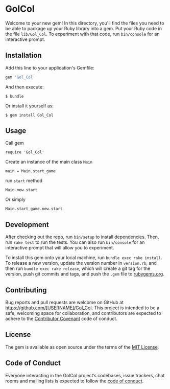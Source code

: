 # GolCol

Welcome to your new gem! In this directory, you'll find the files you need to be able to package up your Ruby library into a gem. Put your Ruby code in the file `lib/Gol_Col`. To experiment with that code, run `bin/console` for an interactive prompt.


## Installation

Add this line to your application's Gemfile:

```ruby
gem 'Gol_Col'
```

And then execute:

    $ bundle

Or install it yourself as:

    $ gem install Gol_Col

## Usage

Call gem

```require 'Gol_Col'```

Create an instance of the main class `Main`

```main = Main.start_game```

run `start` method

```Main.new.start```

Or simply

```Main.start_game.new.start```

## Development

After checking out the repo, run `bin/setup` to install dependencies. Then, run `rake test` to run the tests. You can also run `bin/console` for an interactive prompt that will allow you to experiment.

To install this gem onto your local machine, run `bundle exec rake install`. To release a new version, update the version number in `version.rb`, and then run `bundle exec rake release`, which will create a git tag for the version, push git commits and tags, and push the `.gem` file to [rubygems.org](https://rubygems.org).

## Contributing

Bug reports and pull requests are welcome on GitHub at https://github.com/[USERNAME]/Gol_Col. This project is intended to be a safe, welcoming space for collaboration, and contributors are expected to adhere to the [Contributor Covenant](http://contributor-covenant.org) code of conduct.

## License

The gem is available as open source under the terms of the [MIT License](https://opensource.org/licenses/MIT).

## Code of Conduct

Everyone interacting in the GolCol project’s codebases, issue trackers, chat rooms and mailing lists is expected to follow the [code of conduct](https://github.com/[USERNAME]/Gol_Col/blob/master/CODE_OF_CONDUCT.md).
